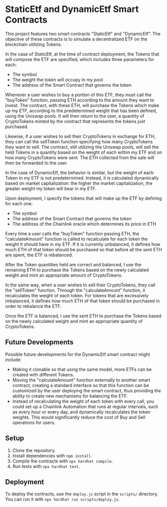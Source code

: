 # StaticEtf and DynamicEtf Smart Contracts

This project features two smart contracts "StaticEtf" and "DynamicEtf". The objective of these contracts is to simulate a decentralized ETF on the blockchain utilizing Tokens.

In the case of StaticEtf, at the time of contract deployment, the Tokens that will compose the ETF are specified, which includes three parameters for each:
- The symbol
- The weight the token will occupy in my pool
- The address of the Smart Contract that governs the token

Whenever a user wishes to buy a portion of this ETF, they must call the "buyToken" function, passing ETH according to the amount they want to invest.
The contract, with these ETH, will purchase the Tokens which make up my ETF, according to the predetermined weight that has been defined, using the Uniswap pools.
It will then return to the user, a quantity of CryptoTokens minted by the contract that represents the tokens just purchased.

Likewise, if a user wishes to sell their CryptoTokens in exchange for ETH, they can call the sellToken function specifying how many CryptoTokens they want to sell.
The contract, still utilizing the Uniswap pools, will sell the held Tokens in a quantity based on the weight of each within my ETF and on how many CryptoTokens were sent. The ETH collected from the sale will then be forwarded to the user.

In the case of DynamicEtf, the behavior is similar, but the weight of each Token in my ETF is not predetermined. Instead, it is calculated dynamically based on market capitalization: the higher the market capitalization, the greater weight my token will bear in my ETF.

Upon deployment, I specify the tokens that will make up the ETF by defining for each one: 
- The symbol
- The address of the Smart Contract that governs the token
- The address of the Chainlink oracle which determines its price in ETH

Every time a user calls the "buyToken" function passing ETH, the "calculateAmount" function is called to recalculate for each token the weight it should have in my ETF. If it is currently unbalanced, it defines how much ETH of that token should be purchased so that before all the sent ETH are spent, the ETF is rebalanced.

After the Token quantities held are correct and balanced, I use the remaining ETH to purchase the Tokens based on the newly calculated weight and mint an appropriate amount of CryptoTokens.

In the same way, when a user wishes to sell their CryptoTokens, they call the "sellToken" function. Through the "calculateAmount" function, it recalculates the weight of each token. For tokens that are excessively imbalanced, it defines how much ETH of that token should be purchased in order to rebalance the ETF.

Once the ETF is balanced, I use the sent ETH to purchase the Tokens based on the newly calculated weight and mint an appropriate quantity of CryptoTokens.

## Future Developments
Possible future developments for the DynamicEtf smart contract might include:
- Making it clonable so that using the same model, more ETFs can be created with different Tokens.
- Moving the "calculateAmount" function externally to another smart contract, creating a standard interface so that this function can be customized by the user deploying the smart contract, thus providing the ability to create new mechanisms for balancing the ETF.
- Instead of recalculating the weight of each token with every call, you could set up a Chainlink Automation that runs at regular intervals, such as every hour or every day, and dynamically recalculates the token weights. This would significantly reduce the cost of Buy and Sell operations for users.

## Setup

1. Clone the repository.
2. Install dependencies with `npm install`.
3. Compile the contracts with `npx hardhat compile`.
4. Run tests with `npx hardhat test`.

## Deployment

To deploy the contracts, use the `deploy.js` script in the `scripts/` directory. You can run it with `npx hardhat run scripts/deploy.js`.
